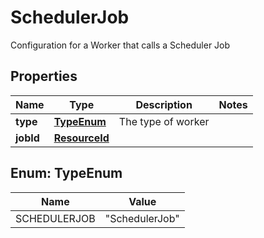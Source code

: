 

# SchedulerJob

Configuration for a Worker that calls a Scheduler Job

## Properties

| Name | Type | Description | Notes |
|------------ | ------------- | ------------- | -------------|
|**type** | [**TypeEnum**](#TypeEnum) | The type of worker |  |
|**jobId** | [**ResourceId**](ResourceId.md) |  |  |



## Enum: TypeEnum

| Name | Value |
|---- | -----|
| SCHEDULERJOB | &quot;SchedulerJob&quot; |



